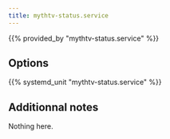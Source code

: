 ```yaml
---
title: mythtv-status.service
---
```


{{% provided_by "mythtv-status.service" %}}

## Options

{{% systemd_unit "mythtv-status.service" %}}

## Additionnal notes

Nothing here.